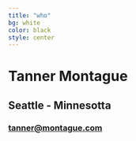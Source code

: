 ```yaml
---
title: "who"
bg: white
color: black
style: center
---
```


# Tanner Montague

## Seattle - Minnesotta

### [tanner@montague.com](tanner@montague.com)
